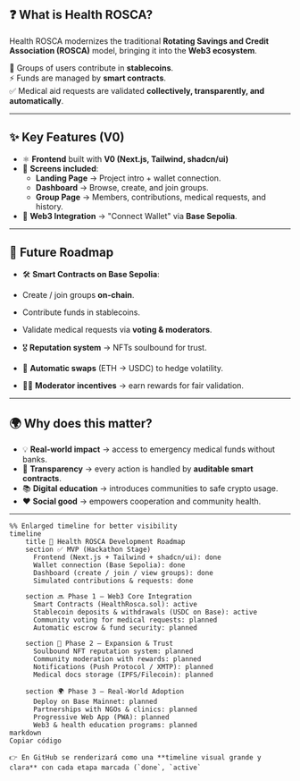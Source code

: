 
## ❓ What is Health ROSCA?

Health ROSCA modernizes the traditional **Rotating Savings and Credit Association (ROSCA)** model, bringing it into the **Web3 ecosystem**.  

👥 Groups of users contribute in **stablecoins**.  
⚡ Funds are managed by **smart contracts**.  
✅ Medical aid requests are validated **collectively, transparently, and automatically**.  

---

## ✨ Key Features (V0)

- ⚛️ **Frontend** built with **V0 (Next.js, Tailwind, shadcn/ui)**  
- 📱 **Screens included**:
  - **Landing Page** → Project intro + wallet connection.  
  - **Dashboard** → Browse, create, and join groups.  
  - **Group Page** → Members, contributions, medical requests, and history.  
- 🔗 **Web3 Integration** → "Connect Wallet" via **Base Sepolia**.  

---

## 🚀 Future Roadmap

- 🛠️ **Smart Contracts on Base Sepolia**:
 - Create / join groups **on-chain**.  
 - Contribute funds in stablecoins.  

- Validate medical requests via **voting & moderators**.  
- 🎖️ **Reputation system** → NFTs soulbound for trust.  
- 🔄 **Automatic swaps** (ETH → USDC) to hedge volatility.  
- 👩‍⚕️ **Moderator incentives** → earn rewards for fair validation.  

---

## 🌍 Why does this matter?

- 💡 **Real-world impact** → access to emergency medical funds without banks.  
- 🔎 **Transparency** → every action is handled by **auditable smart contracts**.  
- 📚 **Digital education** → introduces communities to safe crypto usage.  
- ❤️ **Social good** → empowers cooperation and community health.  

---
```mermaid
%% Enlarged timeline for better visibility
timeline
    title 🚀 Health ROSCA Development Roadmap
    section ✅ MVP (Hackathon Stage)
      Frontend (Next.js + Tailwind + shadcn/ui): done
      Wallet connection (Base Sepolia): done
      Dashboard (create / join / view groups): done
      Simulated contributions & requests: done

    section 🔜 Phase 1 — Web3 Core Integration
      Smart Contracts (HealthRosca.sol): active
      Stablecoin deposits & withdrawals (USDC on Base): active
      Community voting for medical requests: planned
      Automatic escrow & fund security: planned

    section 🚀 Phase 2 — Expansion & Trust
      Soulbound NFT reputation system: planned
      Community moderation with rewards: planned
      Notifications (Push Protocol / XMTP): planned
      Medical docs storage (IPFS/Filecoin): planned

    section 🌍 Phase 3 — Real-World Adoption
      Deploy on Base Mainnet: planned
      Partnerships with NGOs & clinics: planned
      Progressive Web App (PWA): planned
      Web3 & health education programs: planned
markdown
Copiar código

👉 En GitHub se renderizará como una **timeline visual grande y clara** con cada etapa marcada (`done`, `active`
